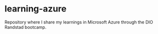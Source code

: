 # learning-azure
Repository where I share my learnings in Microsoft Azure through the DIO Randstad bootcamp.
